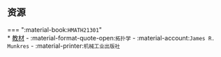 ## 资源  
=== ":material-book:`HMATH21301`"  
    * [教材](https://api.hanximeng.com/lanzou/?url=https://cqu-openlib.lanzout.com/iBQ3M26n031g&type=down) - :material-format-quote-open:`拓扑学` - :material-account:`James R. Munkres` - :material-printer:`机械工业出版社`  